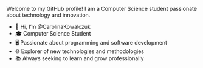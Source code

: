Welcome to my GitHub profile! I am a Computer Science student passionate about technology and innovation. 

- 👋 Hi, I’m @CarolinaKowalczuk
- 🎓 Computer Science Student
- 🖥️ Passionate about programming and software development
- 🌐 Explorer of new technologies and methodologies
- 📚 Always seeking to learn and grow professionally




<!---
CarolinaKowalczuk/CarolinaKowalczuk is a ✨ special ✨ repository because its `README.md` (this file) appears on your GitHub profile.
You can click the Preview link to take a look at your changes.
--->
